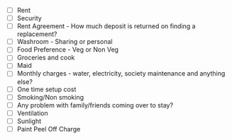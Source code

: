 - [ ] Rent
- [ ] Security
- [ ] Rent Agreement
        - How much deposit is returned on finding a replacement?
- [ ] Washroom
        - Sharing or personal
- [ ] Food Preference
        - Veg or Non Veg
- [ ] Groceries and cook
- [ ] Maid
- [ ] Monthly charges - water, electricity, society maintenance and anything else?
- [ ] One time setup cost
- [ ] Smoking/Non smoking
- [ ] Any problem with family/friends coming over to stay?
- [ ] Ventilation
- [ ] Sunlight
- [ ] Paint Peel Off Charge
